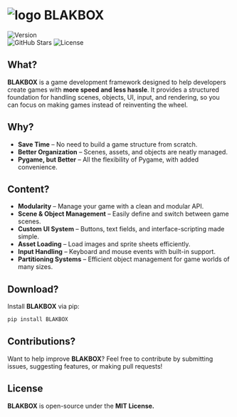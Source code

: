 # ![logo](https://github.com/r3shape/BLAKBOX/blob/NIGHTBOX/blakbox/assets/images/logo-5x.png) BLAKBOX
![Version](https://img.shields.io/pypi/v/BLAKBOX?style=for-the-badge&logo=pypi&logoColor=white&label=BLAKBOX&labelColor=black&color=white&link=https%3A%2F%2Fpypi.org%2Fproject%2FBLAKBOX%2F2025.0.2%2F)  
![GitHub Stars](https://img.shields.io/github/stars/r3shape/BLAKBOX?style=for-the-badge&label=stars&labelColor=black&color=white)
![License](https://img.shields.io/badge/mit-badge?style=for-the-badge&logo=mit&logoColor=white&label=License&labelColor=black&color=white)

## What?  
**BLAKBOX** is a game development framework designed to help developers create games with **more speed and less hassle**. It provides a structured foundation for handling scenes, objects, UI, input, and rendering, so you can focus on making games instead of reinventing the wheel.  

## Why?  
- **Save Time** – No need to build a game structure from scratch.  
- **Better Organization** – Scenes, assets, and objects are neatly managed.  
- **Pygame, but Better** – All the flexibility of Pygame, with added convenience.  

## Content?  
- **Modularity** – Manage your game with a clean and modular API.  
- **Scene & Object Management** – Easily define and switch between game scenes.  
- **Custom UI System** – Buttons, text fields, and interface-scripting made simple.  
- **Asset Loading** – Load images and sprite sheets efficiently.  
- **Input Handling** – Keyboard and mouse events with built-in support.  
- **Partitioning Systems** – Efficient object management for game worlds of many sizes.  

## Download?  
Install **BLAKBOX** via pip:  

```sh
pip install BLAKBOX
```

## Contributions?  
Want to help improve **BLAKBOX**? Feel free to contribute by submitting issues, suggesting features, or making pull requests!  

## License  
**BLAKBOX** is open-source under the **MIT License.**

